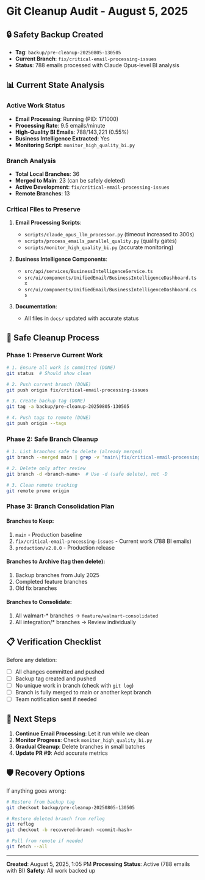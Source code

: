 # Git Cleanup Audit - August 5, 2025

## 🔒 Safety Backup Created
- **Tag**: `backup/pre-cleanup-20250805-130505`
- **Current Branch**: `fix/critical-email-processing-issues`
- **Status**: 788 emails processed with Claude Opus-level BI analysis

## 📊 Current State Analysis

### Active Work Status
- **Email Processing**: Running (PID: 171000)
- **Processing Rate**: 9.5 emails/minute
- **High-Quality BI Emails**: 788/143,221 (0.55%)
- **Business Intelligence Extracted**: Yes
- **Monitoring Script**: `monitor_high_quality_bi.py`

### Branch Analysis
- **Total Local Branches**: 36
- **Merged to Main**: 23 (can be safely deleted)
- **Active Development**: `fix/critical-email-processing-issues`
- **Remote Branches**: 13

### Critical Files to Preserve
1. **Email Processing Scripts**:
   - `scripts/claude_opus_llm_processor.py` (timeout increased to 300s)
   - `scripts/process_emails_parallel_quality.py` (quality gates)
   - `scripts/monitor_high_quality_bi.py` (accurate monitoring)

2. **Business Intelligence Components**:
   - `src/api/services/BusinessIntelligenceService.ts`
   - `src/ui/components/UnifiedEmail/BusinessIntelligenceDashboard.tsx`
   - `src/ui/components/UnifiedEmail/BusinessIntelligenceDashboard.css`

3. **Documentation**:
   - All files in `docs/` updated with accurate status

## 🚀 Safe Cleanup Process

### Phase 1: Preserve Current Work
```bash
# 1. Ensure all work is committed (DONE)
git status  # Should show clean

# 2. Push current branch (DONE)
git push origin fix/critical-email-processing-issues

# 3. Create backup tag (DONE)
git tag -a backup/pre-cleanup-20250805-130505

# 4. Push tags to remote (DONE)
git push origin --tags
```

### Phase 2: Safe Branch Cleanup
```bash
# 1. List branches safe to delete (already merged)
git branch --merged main | grep -v "main\|fix/critical-email-processing-issues"

# 2. Delete only after review
git branch -d <branch-name>  # Use -d (safe delete), not -D

# 3. Clean remote tracking
git remote prune origin
```

### Phase 3: Branch Consolidation Plan

#### Branches to Keep:
1. `main` - Production baseline
2. `fix/critical-email-processing-issues` - Current work (788 BI emails)
3. `production/v2.0.0` - Production release

#### Branches to Archive (tag then delete):
1. Backup branches from July 2025
2. Completed feature branches
3. Old fix branches

#### Branches to Consolidate:
1. All walmart-* branches → `feature/walmart-consolidated`
2. All integration/* branches → Review individually

## 📋 Verification Checklist

Before any deletion:
- [ ] All changes committed and pushed
- [ ] Backup tag created and pushed
- [ ] No unique work in branch (check with `git log`)
- [ ] Branch is fully merged to main or another kept branch
- [ ] Team notification sent if needed

## 🎯 Next Steps

1. **Continue Email Processing**: Let it run while we clean
2. **Monitor Progress**: Check `monitor_high_quality_bi.py`
3. **Gradual Cleanup**: Delete branches in small batches
4. **Update PR #9**: Add accurate metrics

## 🛡️ Recovery Options

If anything goes wrong:
```bash
# Restore from backup tag
git checkout backup/pre-cleanup-20250805-130505

# Restore deleted branch from reflog
git reflog
git checkout -b recovered-branch <commit-hash>

# Pull from remote if needed
git fetch --all
```

---
**Created**: August 5, 2025, 1:05 PM
**Processing Status**: Active (788 emails with BI)
**Safety**: All work backed up